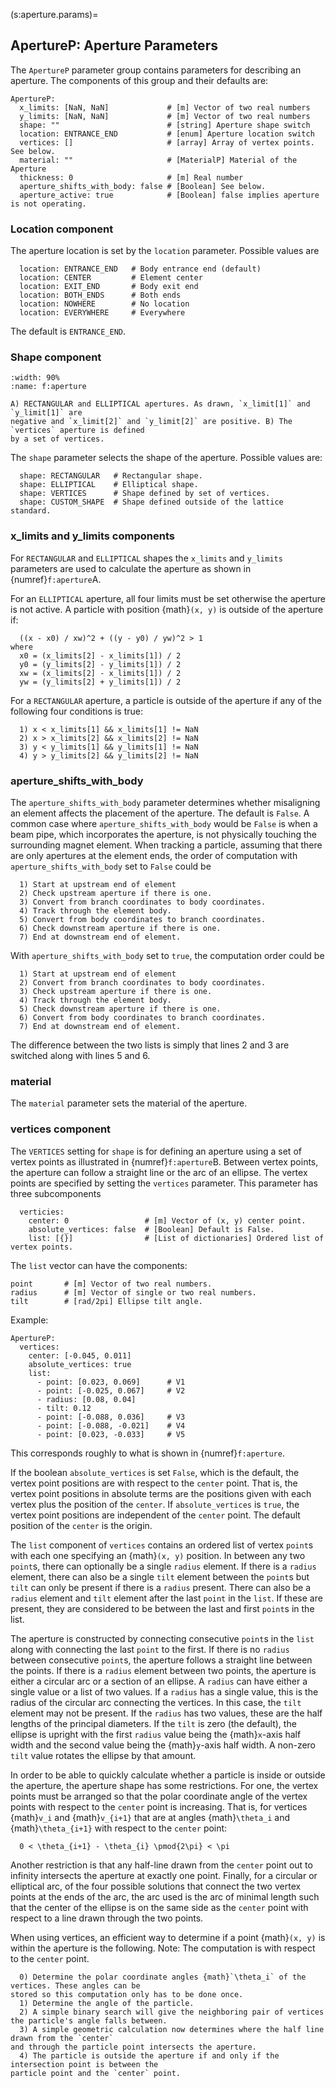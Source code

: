 (s:aperture.params)=
## ApertureP: Aperture Parameters

The `ApertureP` parameter group contains parameters for describing an aperture. 
The components of this group and their defaults are:
```{code} yaml
ApertureP:
  x_limits: [NaN, NaN]             # [m] Vector of two real numbers
  y_limits: [NaN, NaN]             # [m] Vector of two real numbers
  shape: ""                        # [string] Aperture shape switch
  location: ENTRANCE_END           # [enum] Aperture location switch
  vertices: []                     # [array] Array of vertex points. See below.
  material: ""                     # [MaterialP] Material of the Aperture
  thickness: 0                     # [m] Real number
  aperture_shifts_with_body: false # [Boolean] See below.
  aperture_active: true            # [Boolean] false implies aperture is not operating.
```

### Location component

The aperture location is set by the `location` parameter. Possible values are
```{code} yaml
  location: ENTRANCE_END   # Body entrance end (default)
  location: CENTER         # Element center
  location: EXIT_END       # Body exit end
  location: BOTH_ENDS      # Both ends
  location: NOWHERE        # No location
  location: EVERYWHERE     # Everywhere
```
The default is `ENTRANCE_END`.

### Shape component

```{figure} figures/apertures.svg
:width: 90%
:name: f:aperture

A) RECTANGULAR and ELLIPTICAL apertures. As drawn, `x_limit[1]` and `y_limit[1]` are 
negative and `x_limit[2]` and `y_limit[2]` are positive. B) The `vertices` aperture is defined
by a set of vertices.
```

The `shape` parameter selects the shape of the aperture. Possible values are:
```{code} yaml
  shape: RECTANGULAR   # Rectangular shape.
  shape: ELLIPTICAL    # Elliptical shape.
  shape: VERTICES      # Shape defined by set of vertices.
  shape: CUSTOM_SHAPE  # Shape defined outside of the lattice standard.
```

### x_limits and y_limits components

For `RECTANGULAR` and `ELLIPTICAL` shapes the `x_limits` and `y_limits` parameters are
used to calculate the aperture as shown in {numref}`f:aperture`A. 

For an `ELLIPTICAL` aperture, all four limits must be set otherwise the aperture is not active.
A particle with position {math}`(x, y)` is outside of the aperture if:
```{code}
  ((x - x0) / xw)^2 + ((y - y0) / yw)^2 > 1 
where
  x0 = (x_limits[2] - x_limits[1]) / 2
  y0 = (y_limits[2] - y_limits[1]) / 2
  xw = (x_limits[2] - x_limits[1]) / 2
  yw = (y_limits[2] + y_limits[1]) / 2
```

For a `RECTANGULAR` aperture, a particle is outside of the aperture if any of the following
four conditions is true:
```{code}
  1) x < x_limits[1] && x_limits[1] != NaN
  2) x > x_limits[2] && x_limits[2] != NaN
  3) y < y_limits[1] && y_limits[1] != NaN
  4) y > y_limits[2] && y_limits[2] != NaN
```

### aperture_shifts_with_body

The `aperture_shifts_with_body` parameter determines whether misaligning an element 
affects the placement of the aperture. The default is `False`. 
A common case where `aperture_shifts_with_body` would be `False` is when a beam pipe,
which incorporates the aperture, is not physically touching the surrounding magnet element. 
When tracking a particle, assuming that there are only apertures at the element ends, 
the order of computation with `aperture_shifts_with_body` set to `False` could be
```{code} yaml
  1) Start at upstream end of element
  2) Check upstream aperture if there is one.
  3) Convert from branch coordinates to body coordinates.
  4) Track through the element body.
  5) Convert from body coordinates to branch coordinates.
  6) Check downstream aperture if there is one.
  7) End at downstream end of element.
```
With `aperture_shifts_with_body` set to `true`, the computation order could be
```{code} YAML
  1) Start at upstream end of element
  2) Convert from branch coordinates to body coordinates.
  3) Check upstream aperture if there is one.
  4) Track through the element body.
  5) Check downstream aperture if there is one.
  6) Convert from body coordinates to branch coordinates.
  7) End at downstream end of element.
```
The difference between the two lists is simply that lines 2 and 3 are switched along with lines
5 and 6.

### material

The `material` parameter sets the material of the aperture. 

### vertices component

The `VERTICES` setting for `shape` is for defining an aperture using a 
set of vertex points as illustrated in {numref}`f:aperture`B. 
Between vertex points, the aperture can follow a straight line or the arc of an ellipse. 
The vertex points are specified by setting the `vertices` parameter. This parameter has three
subcomponents
```{code} yaml
  verticies:
    center: 0                 # [m] Vector of (x, y) center point.
    absolute_vertices: false  # [Boolean] Default is False.
    list: [{}]                # [List of dictionaries] Ordered list of vertex points.
```
The `list` vector can have the components:
```{code} yaml
point       # [m] Vector of two real numbers.
radius      # [m] Vector of single or two real numbers.
tilt        # [rad/2pi] Ellipse tilt angle.
```
Example:
```{code} yaml
ApertureP:
  vertices:
    center: [-0.045, 0.011]
    absolute_vertices: true
    list:
      - point: [0.023, 0.069]      # V1
      - point: [-0.025, 0.067]     # V2
      - radius: [0.08, 0.04]
      - tilt: 0.12
      - point: [-0.088, 0.036]     # V3
      - point: [-0.088, -0.021]    # V4
      - point: [0.023, -0.033]     # V5
```
This corresponds roughly to what is shown in {numref}`f:aperture`.

If the boolean `absolute_vertices` is set `False`, which is the default,
the vertex point positions are with respect to the `center` point. 
That is, the vertex point positions in absolute terms are the positions given with each vertex plus
the position of the `center`. If `absolute_vertices` is `true`, the vertex point positions 
are independent of the `center` point. The default position of the `center` is the origin.

The `list` component of `vertices` contains an ordered  list of vertex 
`point`s with each one specifying an {math}`(x, y)` position. 
In between any two `point`s, there can optionally be a single `radius` element.
If there is a `radius` element, there can also be a  single `tilt` element between
the `point`s but `tilt` can only be present if there is a `radius` present.
There can also be a `radius` element and `tilt` element after the last `point` in the `list`. 
If these are present, they are considered to be between the last and first `point`s in the list.

The aperture is constructed by connecting consecutive `point`s in the `list` along with
connecting the last `point` to the first. If there is no `radius` between consecutive `point`s,
the aperture follows a straight line between the points. If there is a `radius` element between
two points, the aperture is either a circular arc or a section of an ellipse. 
A `radius` can have either a single value or a list of two values. If a `radius` has a single
value, this is the radius of the circular arc connecting the vertices. In this case, the `tilt`
element may not be present. If the `radius` has two values, these are the half lengths of the 
principal diameters. If the `tilt` is zero (the default), the ellipse is upright with the first 
`radius` value being the {math}`x`-axis half width and the second value being the {math}`y`-axis
half width. A non-zero `tilt` value rotates the ellipse by that amount. 

In order to be able to quickly calculate whether a particle is inside or outside the
aperture, the aperture shape has some restrictions. For one, 
the vertex points must be arranged so that the polar coordinate angle of the vertex points
with respect to the `center` point is increasing. That is, for vertices {math}`v_i` and
{math}`v_{i+1}` that are at angles {math}`\theta_i` and {math}`\theta_{i+1}` with respect
to the `center` point:
```{math}
  0 < \theta_{i+1} - \theta_{i} \pmod{2\pi} < \pi
```
Another restriction is that any half-line drawn from the `center` point out to infinity intersects
the aperture at exactly one point. Finally, for a circular or elliptical arc, of
the four possible solutions that connect the two vertex points at the ends of the arc, 
the arc used is the arc of minimal length such that the center of the ellipse is on the same side
as the `center` point with respect to a line drawn through the two points.

When using vertices, an efficient way to determine if a point {math}`(x, y)` is within the aperture
is the following. Note: The computation is with respect to the `center` point.
```{code} yaml
  0) Determine the polar coordinate angles {math}`\theta_i` of the vertices. These angles can be 
stored so this computation only has to be done once.
  1) Determine the angle of the particle.
  2) A simple binary search will give the neighboring pair of vertices the particle's angle falls between.
  3) A simple geometric calculation now determines where the half line drawn from the `center`
and through the particle point intersects the aperture.
  4) The particle is outside the aperture if and only if the intersection point is between the 
particle point and the `center` point.
```

